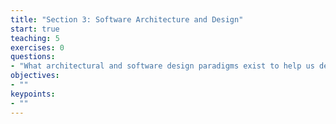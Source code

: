 ```yaml
---
title: "Section 3: Software Architecture and Design"
start: true
teaching: 5
exercises: 0
questions:
- "What architectural and software design paradigms exist to help us design our software?"
objectives:
- ""
keypoints:
- ""
---
```

